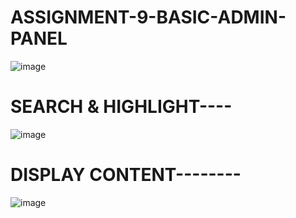 # ASSIGNMENT-9-BASIC-ADMIN-PANEL

![image](https://user-images.githubusercontent.com/109234037/197328095-8ad570b8-3f1a-409c-9153-786b228cb247.png)



# SEARCH  & HIGHLIGHT----

![image](https://user-images.githubusercontent.com/109234037/197328114-1b69134c-87bf-4ef4-9f1d-0a80c0492328.png)




# DISPLAY CONTENT--------

![image](https://user-images.githubusercontent.com/109234037/197328157-d5196613-bf5a-44d9-9e05-e6432ea74d36.png)


